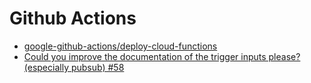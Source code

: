# Github Actions

- [google-github-actions/deploy-cloud-functions](https://github.com/google-github-actions/deploy-cloud-functions)
- [Could you improve the documentation of the trigger inputs please? (especially pubsub) #58](https://github.com/google-github-actions/deploy-cloud-functions/issues/58)
